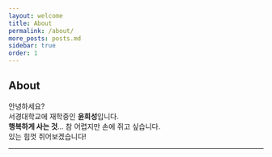 ```yaml
---
layout: welcome
title: About
permalink: /about/
more_posts: posts.md
sidebar: true
order: 1
---
```


## About

안녕하세요?<br>
서경대학교에 재학중인 **윤희성**입니다.<br>
**행복하게 사는 것**... 참 어렵지만 손에 쥐고 싶습니다.<br>
있는 힘껏 쥐어보겠습니다!<br>

***

<!--author-->